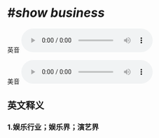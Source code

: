 # ***\#show business*** 
英音
<audio src="./media/show business1_AAC.aac" controls="controls"></audio>

美音
<audio src="./media/show business 2_AAC.aac" controls="controls"></audio>



  

英文释义
---
### 1.**娱乐行业；娱乐界；演艺界**  


